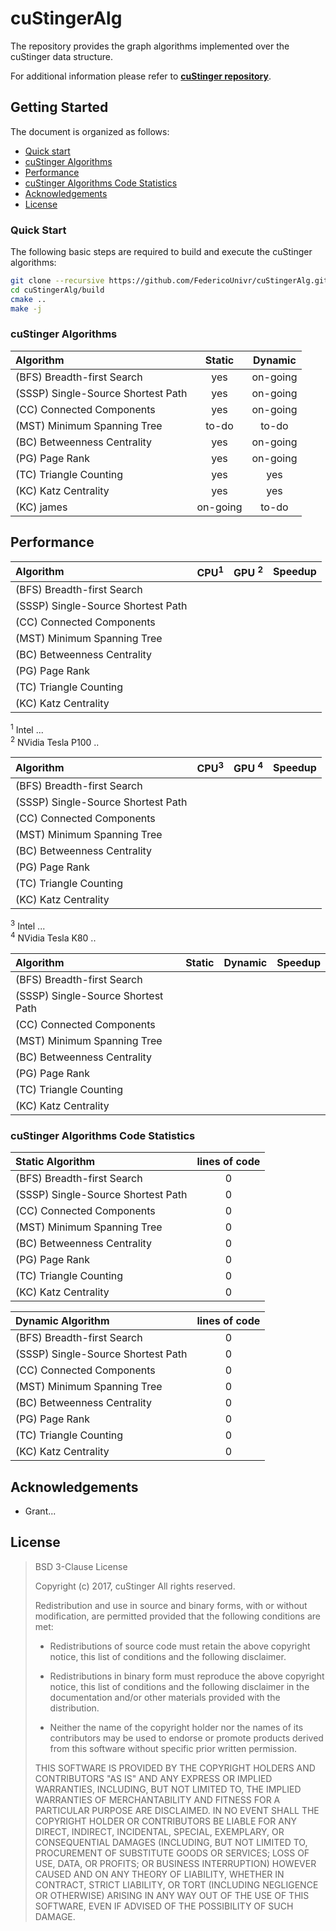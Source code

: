 # cuStingerAlg #

The repository provides the graph algorithms implemented over the cuStinger
data structure.

For additional information please refer to [**cuStinger repository**]( https://github.com/FedericoUnivr/cuStinger).

## Getting Started ##

The document is organized as follows:

* [Quick start](#quick-start)
* [cuStinger Algorithms](#custinger-algorithms)
* [Performance](#performance)
* [cuStinger Algorithms Code Statistics](#custinger-algorithms-code-statistics)
* [Acknowledgements](#acknowledgements)
* [License](#licence)

### Quick Start ###

The following basic steps are required to build and execute the cuStinger algorithms:
```bash
git clone --recursive https://github.com/FedericoUnivr/cuStingerAlg.git
cd cuStingerAlg/build
cmake ..
make -j
```

### cuStinger Algorithms ###

|           Algorithm                 |    Static     | Dynamic  |
| :-----------------------------------|:-------------:|:--------:|
| (BFS) Breadth-first Search          |     yes       | on-going |
| (SSSP) Single-Source Shortest Path  |     yes       | on-going |
| (CC) Connected Components           |     yes       | on-going |
| (MST) Minimum Spanning Tree         |    to-do      |  to-do   |
| (BC) Betweenness Centrality         |     yes       | on-going |
| (PG) Page Rank                      |     yes       | on-going |
| (TC) Triangle Counting              |     yes       |    yes   |
| (KC) Katz Centrality                |     yes       |    yes   |
| (KC) james                          |  on-going     |    to-do |


## Performance ##

|           Algorithm                 | CPU<sup>1</sup> | GPU <sup>2</sup> |  Speedup |
| :-----------------------------------|:---------------:|:----------------:|:--------:|
| (BFS) Breadth-first Search          |                 |                  |          |
| (SSSP) Single-Source Shortest Path  |                 |                  |          |
| (CC) Connected Components           |                 |                  |          |
| (MST) Minimum Spanning Tree         |                 |                  |          |
| (BC) Betweenness Centrality         |                 |                  |          |
| (PG) Page Rank                      |                 |                  |          |
| (TC) Triangle Counting              |                 |                  |          |
| (KC) Katz Centrality                |                 |                  |          |

<sup>1</sup> Intel ...   <br>
<sup>2</sup> NVidia Tesla P100 ..

|           Algorithm                 | CPU<sup>3</sup> | GPU <sup>4</sup> |  Speedup |
| :-----------------------------------|:---------------:|:----------------:|:--------:|
| (BFS) Breadth-first Search          |                 |                  |          |
| (SSSP) Single-Source Shortest Path  |                 |                  |          |
| (CC) Connected Components           |                 |                  |          |
| (MST) Minimum Spanning Tree         |                 |                  |          |
| (BC) Betweenness Centrality         |                 |                  |          |
| (PG) Page Rank                      |                 |                  |          |
| (TC) Triangle Counting              |                 |                  |          |
| (KC) Katz Centrality                |                 |                  |          |

<sup>3</sup> Intel ...   <br>
<sup>4</sup> NVidia Tesla K80 ..

|           Algorithm                 |     Static      |      Dynamic     |  Speedup |
| :-----------------------------------|:---------------:|:----------------:|:--------:|
| (BFS) Breadth-first Search          |                 |                  |          |
| (SSSP) Single-Source Shortest Path  |                 |                  |          |
| (CC) Connected Components           |                 |                  |          |
| (MST) Minimum Spanning Tree         |                 |                  |          |
| (BC) Betweenness Centrality         |                 |                  |          |
| (PG) Page Rank                      |                 |                  |          |
| (TC) Triangle Counting              |                 |                  |          |
| (KC) Katz Centrality                |                 |                  |          |


### cuStinger Algorithms Code Statistics ###

|      Static Algorithm               | lines of code |
| :-----------------------------------|:-------------:|
| (BFS) Breadth-first Search          |     0       |
| (SSSP) Single-Source Shortest Path  |     0       |
| (CC) Connected Components           |     0       |
| (MST) Minimum Spanning Tree         |     0       |
| (BC) Betweenness Centrality         |     0       |
| (PG) Page Rank                      |     0       |
| (TC) Triangle Counting              |     0       |
| (KC) Katz Centrality                |     0       |

|      Dynamic Algorithm              | lines of code |
| :-----------------------------------|:-------------:|
| (BFS) Breadth-first Search          |     0       |
| (SSSP) Single-Source Shortest Path  |     0       |
| (CC) Connected Components           |     0       |
| (MST) Minimum Spanning Tree         |     0       |
| (BC) Betweenness Centrality         |     0       |
| (PG) Page Rank                      |     0       |
| (TC) Triangle Counting              |     0       |
| (KC) Katz Centrality                |     0       |


## Acknowledgements ##

* Grant...

## License ##

> BSD 3-Clause License
>
> Copyright (c) 2017, cuStinger
> All rights reserved.
>
> Redistribution and use in source and binary forms, with or without
> modification, are permitted provided that the following conditions are met:
>
> * Redistributions of source code must retain the above copyright notice, this
>   list of conditions and the following disclaimer.
>
> * Redistributions in binary form must reproduce the above copyright notice,
>   this list of conditions and the following disclaimer in the documentation
>   and/or other materials provided with the distribution.
>
> * Neither the name of the copyright holder nor the names of its
>   contributors may be used to endorse or promote products derived from
>   this software without specific prior written permission.
>
> THIS SOFTWARE IS PROVIDED BY THE COPYRIGHT HOLDERS AND CONTRIBUTORS "AS IS"
> AND ANY EXPRESS OR IMPLIED WARRANTIES, INCLUDING, BUT NOT LIMITED TO, THE
> IMPLIED WARRANTIES OF MERCHANTABILITY AND FITNESS FOR A PARTICULAR PURPOSE ARE
> DISCLAIMED. IN NO EVENT SHALL THE COPYRIGHT HOLDER OR CONTRIBUTORS BE LIABLE
> FOR ANY DIRECT, INDIRECT, INCIDENTAL, SPECIAL, EXEMPLARY, OR CONSEQUENTIAL
> DAMAGES (INCLUDING, BUT NOT LIMITED TO, PROCUREMENT OF SUBSTITUTE GOODS OR
> SERVICES; LOSS OF USE, DATA, OR PROFITS; OR BUSINESS INTERRUPTION) HOWEVER
> CAUSED AND ON ANY THEORY OF LIABILITY, WHETHER IN CONTRACT, STRICT LIABILITY,
> OR TORT (INCLUDING NEGLIGENCE OR OTHERWISE) ARISING IN ANY WAY OUT OF THE USE
> OF THIS SOFTWARE, EVEN IF ADVISED OF THE POSSIBILITY OF SUCH DAMAGE.
